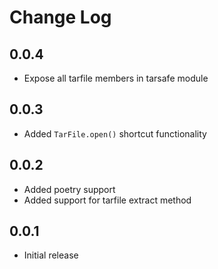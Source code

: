 # Change Log

## 0.0.4
- Expose all tarfile members in tarsafe module

## 0.0.3
- Added `TarFile.open()` shortcut functionality

## 0.0.2
- Added poetry support
- Added support for tarfile extract method

## 0.0.1
- Initial release

